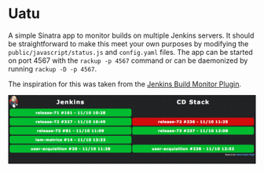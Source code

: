 Uatu
====

A simple Sinatra app to monitor builds on multiple Jenkins servers. It should be straightforward to make this meet your own purposes by modifying the `public/javascript/status.js` and `config.yaml` files. The app can be started on port 4567 with the `rackup -p 4567` command or can be daemonized by running `rackup -D -p 4567`.

The inspiration for this was taken from the [Jenkins Build Monitor Plugin](https://wiki.jenkins-ci.org/display/JENKINS/Build+Monitor+Plugin).

![alt tag](https://raw.githubusercontent.com/vaneyckt/Uatu/master/screenshot.png)
